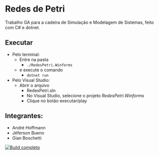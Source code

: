 # Redes de Petri
Trabalho GA para a cadeira de Simulação e Modelagem de Sistemas, feito com C# e dotnet.

## Executar
- Pelo terminal:
    - Entre na pasta
        - `./RedesPetri.Winforms`
    - e execute o comando 
        - `dotnet run`
- Pelo Visual Studio:
    - Abrir o arquivo
        - RedesPetri.sln
        - No Visual Studio, selecione o projeto *RedesPetri.Winforms*
        - Clique no botão executar/play

## Integrantes:
- André Hoffmann
- Jéferson Bueno
- Gian Boschetti

[![Build completo](https://github.com/jfbueno/sms-redes-petri/actions/workflows/build-completo.yml/badge.svg)](https://github.com/jfbueno/sms-redes-petri/actions/workflows/build-completo.yml)
